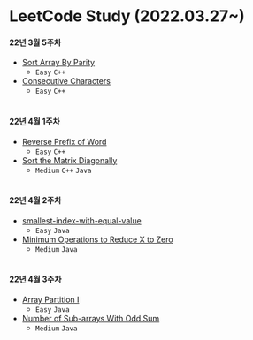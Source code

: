 # LeetCode Study (2022.03.27~)

#### 22년 3월 5주차
* [Sort Array By Parity](https://github.com/seokjae88/LeetCode/tree/main/905-sort-array-by-parity)
   *  ` Easy ` ` C++ `
* [Consecutive Characters](https://github.com/seokjae88/LeetCode/tree/main/1446-consecutive-characters)
   * ` Easy ` ` C++ `
<br/><br/>
#### 22년 4월 1주차
* [Reverse Prefix of Word](https://github.com/seokjae88/LeetCode/tree/main/2000-reverse-prefix-of-word)
   *  ` Easy ` ` C++ `
* [Sort the Matrix Diagonally](https://github.com/seokjae88/LeetCode/tree/main/1329-sort-the-matrix-diagonally)
   * ` Medium ` ` C++ ` ` Java `
<br/><br/>
#### 22년 4월 2주차
* [smallest-index-with-equal-value](https://github.com/seokjae88/LeetCode/tree/main/2057-smallest-index-with-equal-value)
   *  ` Easy ` ` Java `
* [Minimum Operations to Reduce X to Zero](https://leetcode.com/problems/minimum-operations-to-reduce-x-to-zero/)
   * ` Medium ` ` Java `
<br/><br/>
#### 22년 4월 3주차
* [Array Partition I](https://github.com/seokjae88/LeetCode/tree/main/561-array-partition-i)
   *  ` Easy ` ` Java `
* [Number of Sub-arrays With Odd Sum](https://leetcode.com/problems/number-of-sub-arrays-with-odd-sum/)
   * ` Medium ` ` Java `

